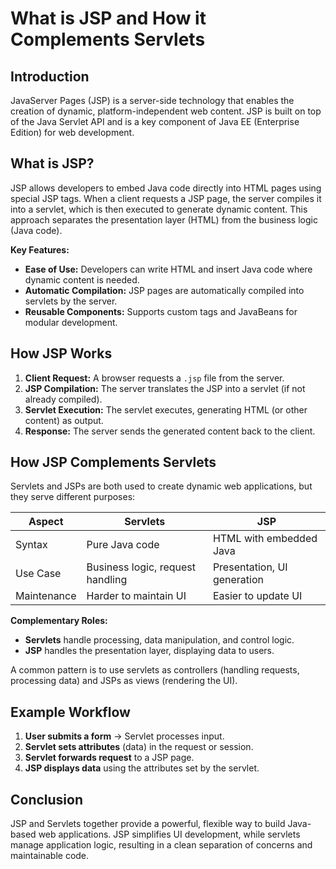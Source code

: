 # What is JSP and How it Complements Servlets

## Introduction

JavaServer Pages (JSP) is a server-side technology that enables the creation of dynamic, platform-independent web content. JSP is built on top of the Java Servlet API and is a key component of Java EE (Enterprise Edition) for web development.

## What is JSP?

JSP allows developers to embed Java code directly into HTML pages using special JSP tags. When a client requests a JSP page, the server compiles it into a servlet, which is then executed to generate dynamic content. This approach separates the presentation layer (HTML) from the business logic (Java code).

**Key Features:**

- **Ease of Use:** Developers can write HTML and insert Java code where dynamic content is needed.
- **Automatic Compilation:** JSP pages are automatically compiled into servlets by the server.
- **Reusable Components:** Supports custom tags and JavaBeans for modular development.

## How JSP Works

1. **Client Request:** A browser requests a `.jsp` file from the server.
2. **JSP Compilation:** The server translates the JSP into a servlet (if not already compiled).
3. **Servlet Execution:** The servlet executes, generating HTML (or other content) as output.
4. **Response:** The server sends the generated content back to the client.

## How JSP Complements Servlets

Servlets and JSPs are both used to create dynamic web applications, but they serve different purposes:

| Aspect         | Servlets                          | JSP                                 |
|----------------|-----------------------------------|-------------------------------------|
| Syntax         | Pure Java code                    | HTML with embedded Java             |
| Use Case       | Business logic, request handling  | Presentation, UI generation         |
| Maintenance    | Harder to maintain UI             | Easier to update UI                 |

**Complementary Roles:**

- **Servlets** handle processing, data manipulation, and control logic.
- **JSP** handles the presentation layer, displaying data to users.

A common pattern is to use servlets as controllers (handling requests, processing data) and JSPs as views (rendering the UI).

## Example Workflow

1. **User submits a form** → Servlet processes input.
2. **Servlet sets attributes** (data) in the request or session.
3. **Servlet forwards request** to a JSP page.
4. **JSP displays data** using the attributes set by the servlet.

## Conclusion

JSP and Servlets together provide a powerful, flexible way to build Java-based web applications. JSP simplifies UI development, while servlets manage application logic, resulting in a clean separation of concerns and maintainable code.
